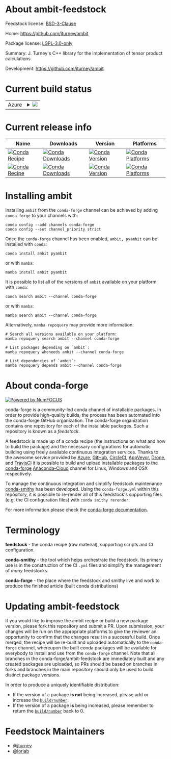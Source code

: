 About ambit-feedstock
=====================

Feedstock license: [BSD-3-Clause](https://github.com/conda-forge/ambit-feedstock/blob/main/LICENSE.txt)

Home: https://github.com/jturney/ambit

Package license: [LGPL-3.0-only](https://opensource.org/license/lgpl-3-0/)

Summary: J. Turney's C++ library for the implementation of tensor product calculations

Development: https://github.com/jturney/ambit

Current build status
====================


<table>
    
  <tr>
    <td>Azure</td>
    <td>
      <details>
        <summary>
          <a href="https://dev.azure.com/conda-forge/feedstock-builds/_build/latest?definitionId=19955&branchName=main">
            <img src="https://dev.azure.com/conda-forge/feedstock-builds/_apis/build/status/ambit-feedstock?branchName=main">
          </a>
        </summary>
        <table>
          <thead><tr><th>Variant</th><th>Status</th></tr></thead>
          <tbody><tr>
              <td>linux_64</td>
              <td>
                <a href="https://dev.azure.com/conda-forge/feedstock-builds/_build/latest?definitionId=19955&branchName=main">
                  <img src="https://dev.azure.com/conda-forge/feedstock-builds/_apis/build/status/ambit-feedstock?branchName=main&jobName=linux&configuration=linux%20linux_64_" alt="variant">
                </a>
              </td>
            </tr><tr>
              <td>osx_64</td>
              <td>
                <a href="https://dev.azure.com/conda-forge/feedstock-builds/_build/latest?definitionId=19955&branchName=main">
                  <img src="https://dev.azure.com/conda-forge/feedstock-builds/_apis/build/status/ambit-feedstock?branchName=main&jobName=osx&configuration=osx%20osx_64_" alt="variant">
                </a>
              </td>
            </tr>
          </tbody>
        </table>
      </details>
    </td>
  </tr>
</table>

Current release info
====================

| Name | Downloads | Version | Platforms |
| --- | --- | --- | --- |
| [![Conda Recipe](https://img.shields.io/badge/recipe-ambit-green.svg)](https://anaconda.org/conda-forge/ambit) | [![Conda Downloads](https://img.shields.io/conda/dn/conda-forge/ambit.svg)](https://anaconda.org/conda-forge/ambit) | [![Conda Version](https://img.shields.io/conda/vn/conda-forge/ambit.svg)](https://anaconda.org/conda-forge/ambit) | [![Conda Platforms](https://img.shields.io/conda/pn/conda-forge/ambit.svg)](https://anaconda.org/conda-forge/ambit) |
| [![Conda Recipe](https://img.shields.io/badge/recipe-pyambit-green.svg)](https://anaconda.org/conda-forge/pyambit) | [![Conda Downloads](https://img.shields.io/conda/dn/conda-forge/pyambit.svg)](https://anaconda.org/conda-forge/pyambit) | [![Conda Version](https://img.shields.io/conda/vn/conda-forge/pyambit.svg)](https://anaconda.org/conda-forge/pyambit) | [![Conda Platforms](https://img.shields.io/conda/pn/conda-forge/pyambit.svg)](https://anaconda.org/conda-forge/pyambit) |

Installing ambit
================

Installing `ambit` from the `conda-forge` channel can be achieved by adding `conda-forge` to your channels with:

```
conda config --add channels conda-forge
conda config --set channel_priority strict
```

Once the `conda-forge` channel has been enabled, `ambit, pyambit` can be installed with `conda`:

```
conda install ambit pyambit
```

or with `mamba`:

```
mamba install ambit pyambit
```

It is possible to list all of the versions of `ambit` available on your platform with `conda`:

```
conda search ambit --channel conda-forge
```

or with `mamba`:

```
mamba search ambit --channel conda-forge
```

Alternatively, `mamba repoquery` may provide more information:

```
# Search all versions available on your platform:
mamba repoquery search ambit --channel conda-forge

# List packages depending on `ambit`:
mamba repoquery whoneeds ambit --channel conda-forge

# List dependencies of `ambit`:
mamba repoquery depends ambit --channel conda-forge
```


About conda-forge
=================

[![Powered by
NumFOCUS](https://img.shields.io/badge/powered%20by-NumFOCUS-orange.svg?style=flat&colorA=E1523D&colorB=007D8A)](https://numfocus.org)

conda-forge is a community-led conda channel of installable packages.
In order to provide high-quality builds, the process has been automated into the
conda-forge GitHub organization. The conda-forge organization contains one repository
for each of the installable packages. Such a repository is known as a *feedstock*.

A feedstock is made up of a conda recipe (the instructions on what and how to build
the package) and the necessary configurations for automatic building using freely
available continuous integration services. Thanks to the awesome service provided by
[Azure](https://azure.microsoft.com/en-us/services/devops/), [GitHub](https://github.com/),
[CircleCI](https://circleci.com/), [AppVeyor](https://www.appveyor.com/),
[Drone](https://cloud.drone.io/welcome), and [TravisCI](https://travis-ci.com/)
it is possible to build and upload installable packages to the
[conda-forge](https://anaconda.org/conda-forge) [Anaconda-Cloud](https://anaconda.org/)
channel for Linux, Windows and OSX respectively.

To manage the continuous integration and simplify feedstock maintenance
[conda-smithy](https://github.com/conda-forge/conda-smithy) has been developed.
Using the ``conda-forge.yml`` within this repository, it is possible to re-render all of
this feedstock's supporting files (e.g. the CI configuration files) with ``conda smithy rerender``.

For more information please check the [conda-forge documentation](https://conda-forge.org/docs/).

Terminology
===========

**feedstock** - the conda recipe (raw material), supporting scripts and CI configuration.

**conda-smithy** - the tool which helps orchestrate the feedstock.
                   Its primary use is in the construction of the CI ``.yml`` files
                   and simplify the management of *many* feedstocks.

**conda-forge** - the place where the feedstock and smithy live and work to
                  produce the finished article (built conda distributions)


Updating ambit-feedstock
========================

If you would like to improve the ambit recipe or build a new
package version, please fork this repository and submit a PR. Upon submission,
your changes will be run on the appropriate platforms to give the reviewer an
opportunity to confirm that the changes result in a successful build. Once
merged, the recipe will be re-built and uploaded automatically to the
`conda-forge` channel, whereupon the built conda packages will be available for
everybody to install and use from the `conda-forge` channel.
Note that all branches in the conda-forge/ambit-feedstock are
immediately built and any created packages are uploaded, so PRs should be based
on branches in forks and branches in the main repository should only be used to
build distinct package versions.

In order to produce a uniquely identifiable distribution:
 * If the version of a package **is not** being increased, please add or increase
   the [``build/number``](https://docs.conda.io/projects/conda-build/en/latest/resources/define-metadata.html#build-number-and-string).
 * If the version of a package **is** being increased, please remember to return
   the [``build/number``](https://docs.conda.io/projects/conda-build/en/latest/resources/define-metadata.html#build-number-and-string)
   back to 0.

Feedstock Maintainers
=====================

* [@jturney](https://github.com/jturney/)
* [@loriab](https://github.com/loriab/)

